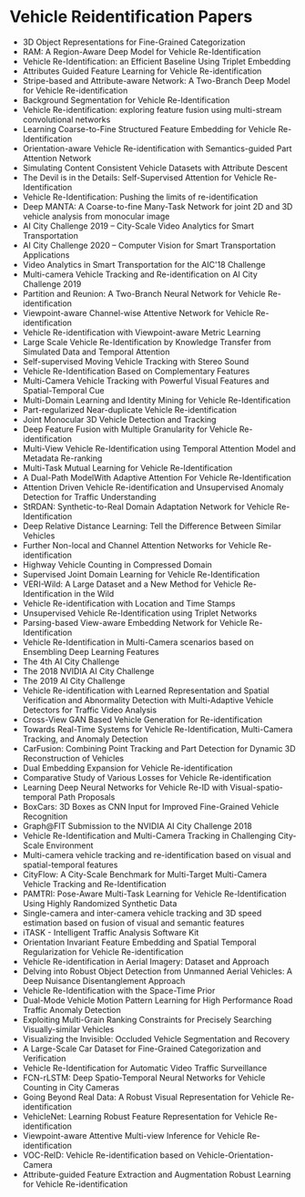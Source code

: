 # Vehicle Reidentification Papers

<ul>

                             

 <li><a target="_blank" href="https://github.com/manjunath5496/Vehicle-Reidentification-Papers/blob/master/v(1).pdf" style="text-decoration:none;">3D Object Representations for Fine-Grained Categorization</a></li>

 <li><a target="_blank" href="https://github.com/manjunath5496/Vehicle-Reidentification-Papers/blob/master/v(2).pdf" style="text-decoration:none;">RAM: A Region-Aware Deep Model for Vehicle Re-Identification</a></li>

<li><a target="_blank" href="https://github.com/manjunath5496/Vehicle-Reidentification-Papers/blob/master/v(3).pdf" style="text-decoration:none;">Vehicle Re-Identification: an Efficient Baseline Using Triplet Embedding</a></li>
 <li><a target="_blank" href="https://github.com/manjunath5496/Vehicle-Reidentification-Papers/blob/master/v(4).pdf" style="text-decoration:none;">Attributes Guided Feature Learning for Vehicle Re-identification</a></li>                              
<li><a target="_blank" href="https://github.com/manjunath5496/Vehicle-Reidentification-Papers/blob/master/v(5).pdf" style="text-decoration:none;">Stripe-based and Attribute-aware Network: A Two-Branch Deep Model for Vehicle Re-identification</a></li>
<li><a target="_blank" href="https://github.com/manjunath5496/Vehicle-Reidentification-Papers/blob/master/v(6).pdf" style="text-decoration:none;">Background Segmentation for Vehicle Re-Identification</a></li>
 <li><a target="_blank" href="https://github.com/manjunath5496/Vehicle-Reidentification-Papers/blob/master/v(7).pdf" style="text-decoration:none;">Vehicle Re-identification: exploring feature fusion using multi-stream convolutional networks</a></li>

 <li><a target="_blank" href="https://github.com/manjunath5496/Vehicle-Reidentification-Papers/blob/master/v(8).pdf" style="text-decoration:none;"> Learning Coarse-to-Fine Structured Feature Embedding for Vehicle Re-Identification </a></li>
   <li><a target="_blank" href="https://github.com/manjunath5496/Vehicle-Reidentification-Papers/blob/master/v(9).pdf" style="text-decoration:none;">Orientation-aware Vehicle Re-identification with Semantics-guided Part Attention Network</a></li>
  
   
 <li><a target="_blank" href="https://github.com/manjunath5496/Vehicle-Reidentification-Papers/blob/master/v(10).pdf" style="text-decoration:none;">Simulating Content Consistent Vehicle Datasets with Attribute Descent </a></li>                              
<li><a target="_blank" href="https://github.com/manjunath5496/Vehicle-Reidentification-Papers/blob/master/v(11).pdf" style="text-decoration:none;">The Devil is in the Details: Self-Supervised Attention for Vehicle Re-Identification</a></li>
<li><a target="_blank" href="https://github.com/manjunath5496/Vehicle-Reidentification-Papers/blob/master/v(12).pdf" style="text-decoration:none;">Vehicle Re-Identification: Pushing the limits of re-identification</a></li>
<li><a target="_blank" href="https://github.com/manjunath5496/Vehicle-Reidentification-Papers/blob/master/v(13).pdf" style="text-decoration:none;">Deep MANTA: A Coarse-to-fine Many-Task Network for joint 2D and 3D vehicle analysis from monocular image</a></li>

<li><a target="_blank" href="https://github.com/manjunath5496/Vehicle-Reidentification-Papers/blob/master/v(14).pdf" style="text-decoration:none;">AI City Challenge 2019 – City-Scale Video Analytics for Smart Transportation</a></li>
                              
<li><a target="_blank" href="https://github.com/manjunath5496/Vehicle-Reidentification-Papers/blob/master/v(15).pdf" style="text-decoration:none;">AI City Challenge 2020 – Computer Vision for Smart Transportation Applications</a></li>

<li><a target="_blank" href="https://github.com/manjunath5496/Vehicle-Reidentification-Papers/blob/master/v(16).pdf" style="text-decoration:none;">Video Analytics in Smart Transportation for the AIC'18 Challenge</a></li>

  <li><a target="_blank" href="https://github.com/manjunath5496/Vehicle-Reidentification-Papers/blob/master/v(17).pdf" style="text-decoration:none;">Multi-camera Vehicle Tracking and Re-identification on AI City Challenge 2019</a></li>   
  
<li><a target="_blank" href="https://github.com/manjunath5496/Vehicle-Reidentification-Papers/blob/master/v(18).pdf" style="text-decoration:none;">Partition and Reunion: A Two-Branch Neural Network for Vehicle Re-identification</a></li> 

  
<li><a target="_blank" href="https://github.com/manjunath5496/Vehicle-Reidentification-Papers/blob/master/v(19).pdf" style="text-decoration:none;">Viewpoint-aware Channel-wise Attentive Network for Vehicle Re-identification</a></li> 

<li><a target="_blank" href="https://github.com/manjunath5496/Vehicle-Reidentification-Papers/blob/master/v(20).pdf" style="text-decoration:none;">Vehicle Re-identification with Viewpoint-aware Metric Learning</a></li>

<li><a target="_blank" href="https://github.com/manjunath5496/Vehicle-Reidentification-Papers/blob/master/v(21).pdf" style="text-decoration:none;">Large Scale Vehicle Re-Identification by Knowledge Transfer from Simulated Data and Temporal Attention</a></li>
<li><a target="_blank" href="https://github.com/manjunath5496/Vehicle-Reidentification-Papers/blob/master/v(22).pdf" style="text-decoration:none;">Self-supervised Moving Vehicle Tracking with Stereo Sound</a></li> 
 <li><a target="_blank" href="https://github.com/manjunath5496/Vehicle-Reidentification-Papers/blob/master/v(23).pdf" style="text-decoration:none;">Vehicle Re-Identification Based on Complementary Features</a></li> 
 

   <li><a target="_blank" href="https://github.com/manjunath5496/Vehicle-Reidentification-Papers/blob/master/v(24).pdf" style="text-decoration:none;">Multi-Camera Vehicle Tracking with Powerful Visual Features and Spatial-Temporal Cue</a></li>
 
   <li><a target="_blank" href="https://github.com/manjunath5496/Vehicle-Reidentification-Papers/blob/master/v(25).pdf" style="text-decoration:none;">Multi-Domain Learning and Identity Mining for Vehicle Re-Identification</a></li>                              
 <li><a target="_blank" href="https://github.com/manjunath5496/Vehicle-Reidentification-Papers/blob/master/v(26).pdf" style="text-decoration:none;">Part-regularized Near-duplicate Vehicle Re-identification</a></li>
 <li><a target="_blank" href="https://github.com/manjunath5496/Vehicle-Reidentification-Papers/blob/master/v(27).pdf" style="text-decoration:none;">Joint Monocular 3D Vehicle Detection and Tracking</a></li>
   
 
   <li><a target="_blank" href="https://github.com/manjunath5496/Vehicle-Reidentification-Papers/blob/master/v(28).pdf" style="text-decoration:none;">Deep Feature Fusion with Multiple Granularity for Vehicle Re-identification</a></li>
 
   <li><a target="_blank" href="https://github.com/manjunath5496/Vehicle-Reidentification-Papers/blob/master/v(29).pdf" style="text-decoration:none;">Multi-View Vehicle Re-Identification using Temporal Attention Model and Metadata Re-ranking </a></li>                              

  <li><a target="_blank" href="https://github.com/manjunath5496/Vehicle-Reidentification-Papers/blob/master/v(30).pdf" style="text-decoration:none;">Multi-Task Mutual Learning for Vehicle Re-Identification</a></li>
 
   <li><a target="_blank" href="https://github.com/manjunath5496/Vehicle-Reidentification-Papers/blob/master/v(31).pdf" style="text-decoration:none;">A Dual-Path ModelWith Adaptive Attention For Vehicle Re-Identification</a></li> 
    <li><a target="_blank" href="https://github.com/manjunath5496/Vehicle-Reidentification-Papers/blob/master/v(32).pdf" style="text-decoration:none;">Attention Driven Vehicle Re-identification and Unsupervised Anomaly Detection for Traffic Understanding</a></li> 

   <li><a target="_blank" href="https://github.com/manjunath5496/Vehicle-Reidentification-Papers/blob/master/v(33).pdf" style="text-decoration:none;">StRDAN: Synthetic-to-Real Domain Adaptation Network for Vehicle Re-Identification</a></li>                              

  <li><a target="_blank" href="https://github.com/manjunath5496/Vehicle-Reidentification-Papers/blob/master/v(34).pdf" style="text-decoration:none;">Deep Relative Distance Learning: Tell the Difference Between Similar Vehicles</a></li> 
 
  <li><a target="_blank" href="https://github.com/manjunath5496/Vehicle-Reidentification-Papers/blob/master/v(35).pdf" style="text-decoration:none;">Further Non-local and Channel Attention Networks for Vehicle Re-identification</a></li> 

  <li><a target="_blank" href="https://github.com/manjunath5496/Vehicle-Reidentification-Papers/blob/master/v(36).pdf" style="text-decoration:none;">Highway Vehicle Counting in Compressed Domain</a></li> 
 
<li><a target="_blank" href="https://github.com/manjunath5496/Vehicle-Reidentification-Papers/blob/master/v(37).pdf" style="text-decoration:none;">Supervised Joint Domain Learning for Vehicle Re-Identification</a></li>
 <li><a target="_blank" href="https://github.com/manjunath5496/Vehicle-Reidentification-Papers/blob/master/v(38).pdf" style="text-decoration:none;">VERI-Wild: A Large Dataset and a New Method for Vehicle Re-Identification in the Wild</a></li>
<li><a target="_blank" href="https://github.com/manjunath5496/Vehicle-Reidentification-Papers/blob/master/v(39).pdf" style="text-decoration:none;">Vehicle Re-identification with Location and Time Stamps</a></li>
 <li><a target="_blank" href="https://github.com/manjunath5496/Vehicle-Reidentification-Papers/blob/master/v(40).pdf" style="text-decoration:none;">Unsupervised Vehicle Re-Identification using Triplet Networks</a></li>                              
<li><a target="_blank" href="https://github.com/manjunath5496/Vehicle-Reidentification-Papers/blob/master/v(41).pdf" style="text-decoration:none;">Parsing-based View-aware Embedding Network for Vehicle Re-Identification</a></li>
<li><a target="_blank" href="https://github.com/manjunath5496/Vehicle-Reidentification-Papers/blob/master/v(42).pdf" style="text-decoration:none;">Vehicle Re-Identification in Multi-Camera scenarios based on Ensembling Deep Learning Features</a></li>
 
  <li><a target="_blank" href="https://github.com/manjunath5496/Vehicle-Reidentification-Papers/blob/master/v(43).pdf" style="text-decoration:none;">The 4th AI City Challenge</a></li>
 <li><a target="_blank" href="https://github.com/manjunath5496/Vehicle-Reidentification-Papers/blob/master/v(44).pdf" style="text-decoration:none;">The 2018 NVIDIA AI City Challenge</a></li>
   <li><a target="_blank" href="https://github.com/manjunath5496/Vehicle-Reidentification-Papers/blob/master/v(45).pdf" style="text-decoration:none;">The 2019 AI City Challenge</a></li>  
   
<li><a target="_blank" href="https://github.com/manjunath5496/Vehicle-Reidentification-Papers/blob/master/v(46).pdf" style="text-decoration:none;">Vehicle Re-identification with Learned Representation and Spatial Verification and Abnormality Detection with Multi-Adaptive Vehicle Detectors for Traffic Video Analysis</a></li> 
                             
<li><a target="_blank" href="https://github.com/manjunath5496/Vehicle-Reidentification-Papers/blob/master/v(47).pdf" style="text-decoration:none;">Cross-View GAN Based Vehicle Generation for Re-identification</a></li>
<li><a target="_blank" href="https://github.com/manjunath5496/Vehicle-Reidentification-Papers/blob/master/v(48).pdf" style="text-decoration:none;">Towards Real-Time Systems for Vehicle Re-Identification, Multi-Camera Tracking, and Anomaly Detection</a></li>

<li><a target="_blank" href="https://github.com/manjunath5496/Vehicle-Reidentification-Papers/blob/master/v(49).pdf" style="text-decoration:none;">CarFusion: Combining Point Tracking and Part Detection for Dynamic 3D Reconstruction of Vehicles</a></li>
                              
<li><a target="_blank" href="https://github.com/manjunath5496/Vehicle-Reidentification-Papers/blob/master/v(50).pdf" style="text-decoration:none;">Dual Embedding Expansion for Vehicle Re-identification</a></li>
<li><a target="_blank" href="https://github.com/manjunath5496/Vehicle-Reidentification-Papers/blob/master/v(51).pdf" style="text-decoration:none;">Comparative Study of Various Losses for Vehicle Re-identification</a></li>
<li><a target="_blank" href="https://github.com/manjunath5496/Vehicle-Reidentification-Papers/blob/master/v(52).pdf" style="text-decoration:none;">Learning Deep Neural Networks for Vehicle Re-ID with Visual-spatio-temporal Path Proposals</a></li>

<li><a target="_blank" href="https://github.com/manjunath5496/Vehicle-Reidentification-Papers/blob/master/v(53).pdf" style="text-decoration:none;">BoxCars: 3D Boxes as CNN Input for Improved Fine-Grained Vehicle Recognition</a></li>
 
<li><a target="_blank" href="https://github.com/manjunath5496/Vehicle-Reidentification-Papers/blob/master/v(54).pdf" style="text-decoration:none;">Graph@FIT Submission to the NVIDIA AI City Challenge 2018</a></li>

<li><a target="_blank" href="https://github.com/manjunath5496/Vehicle-Reidentification-Papers/blob/master/v(55).pdf" style="text-decoration:none;">Vehicle Re-Identification and Multi-Camera Tracking in Challenging City-Scale Environment</a></li>
 
  <li><a target="_blank" href="https://github.com/manjunath5496/Vehicle-Reidentification-Papers/blob/master/v(56).pdf" style="text-decoration:none;">Multi-camera vehicle tracking and re-identification based on visual and spatial-temporal features </a></li>                              

  <li><a target="_blank" href="https://github.com/manjunath5496/Vehicle-Reidentification-Papers/blob/master/v(57).pdf" style="text-decoration:none;">CityFlow: A City-Scale Benchmark for Multi-Target Multi-Camera Vehicle Tracking and Re-Identification</a></li>
 
   <li><a target="_blank" href="https://github.com/manjunath5496/Vehicle-Reidentification-Papers/blob/master/v(58).pdf" style="text-decoration:none;">PAMTRI: Pose-Aware Multi-Task Learning for Vehicle Re-Identification Using Highly Randomized Synthetic Data</a></li>
    <li><a target="_blank" href="https://github.com/manjunath5496/Vehicle-Reidentification-Papers/blob/master/v(59).pdf" style="text-decoration:none;">Single-camera and inter-camera vehicle tracking and 3D speed estimation based on fusion of visual and semantic features</a></li>
 
  <li><a target="_blank" href="https://github.com/manjunath5496/Vehicle-Reidentification-Papers/blob/master/v(60).pdf" style="text-decoration:none;">iTASK - Intelligent Traffic Analysis Software Kit </a></li>
 
   <li><a target="_blank" href="https://github.com/manjunath5496/Vehicle-Reidentification-Papers/blob/master/v(61).pdf" style="text-decoration:none;">Orientation Invariant Feature Embedding and Spatial Temporal Regularization for Vehicle Re-identification</a></li>
 
   <li><a target="_blank" href="https://github.com/manjunath5496/Vehicle-Reidentification-Papers/blob/master/v(62).pdf" style="text-decoration:none;">Vehicle Re-identification in Aerial Imagery: Dataset and Approach</a></li>
 
   <li><a target="_blank" href="https://github.com/manjunath5496/Vehicle-Reidentification-Papers/blob/master/v(63).pdf" style="text-decoration:none;">Delving into Robust Object Detection from Unmanned Aerial Vehicles: A Deep Nuisance Disentanglement Approach</a></li>                              

  <li><a target="_blank" href="https://github.com/manjunath5496/Vehicle-Reidentification-Papers/blob/master/v(64).pdf" style="text-decoration:none;">Vehicle Re-Identification with the Space-Time Prior</a></li>
 
   <li><a target="_blank" href="https://github.com/manjunath5496/Vehicle-Reidentification-Papers/blob/master/v(65).pdf" style="text-decoration:none;">Dual-Mode Vehicle Motion Pattern Learning for High Performance Road Traffic Anomaly Detection </a></li> 

   <li><a target="_blank" href="https://github.com/manjunath5496/Vehicle-Reidentification-Papers/blob/master/v(66).pdf" style="text-decoration:none;">Exploiting Multi-Grain Ranking Constraints for Precisely Searching Visually-similar Vehicles</a></li> 
 
   <li><a target="_blank" href="https://github.com/manjunath5496/Vehicle-Reidentification-Papers/blob/master/v(67).pdf" style="text-decoration:none;">Visualizing the Invisible: Occluded Vehicle Segmentation and Recovery</a></li>                              

  <li><a target="_blank" href="https://github.com/manjunath5496/Vehicle-Reidentification-Papers/blob/master/v(68).pdf" style="text-decoration:none;">A Large-Scale Car Dataset for Fine-Grained Categorization and Verification</a></li> 
 
  
   <li><a target="_blank" href="https://github.com/manjunath5496/Vehicle-Reidentification-Papers/blob/master/v(69).pdf" style="text-decoration:none;">Vehicle Re-Identification for Automatic Video Traffic Surveillance</a></li>                              

  <li><a target="_blank" href="https://github.com/manjunath5496/Vehicle-Reidentification-Papers/blob/master/v(70).pdf" style="text-decoration:none;">FCN-rLSTM: Deep Spatio-Temporal Neural Networks for Vehicle Counting in City Cameras</a></li> 
  
 
 <li><a target="_blank" href="https://github.com/manjunath5496/Vehicle-Reidentification-Papers/blob/master/v(71).pdf" style="text-decoration:none;">Going Beyond Real Data: A Robust Visual Representation for Vehicle Re-identification</a></li>
 
 <li><a target="_blank" href="https://github.com/manjunath5496/Vehicle-Reidentification-Papers/blob/master/v(72).pdf" style="text-decoration:none;">VehicleNet: Learning Robust Feature Representation for Vehicle Re-identification</a></li> 
 
 
 <li><a target="_blank" href="https://github.com/manjunath5496/Vehicle-Reidentification-Papers/blob/master/v(73).pdf" style="text-decoration:none;">Viewpoint-aware Attentive Multi-view Inference for Vehicle Re-identification</a></li>
  <li><a target="_blank" href="https://github.com/manjunath5496/Vehicle-Reidentification-Papers/blob/master/v(74).pdf" style="text-decoration:none;">VOC-ReID: Vehicle Re-identification based on Vehicle-Orientation-Camera</a></li>
    <li><a target="_blank" href="https://github.com/manjunath5496/Vehicle-Reidentification-Papers/blob/master/v(75).pdf" style="text-decoration:none;">Attribute-guided Feature Extraction and Augmentation Robust Learning for Vehicle Re-identification</a></li>                        
</ul>
  
  
